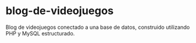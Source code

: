 # blog-de-videojuegos
Blog de videojuegos conectado a una base de datos, construido utilizando PHP y MySQL estructurado.
